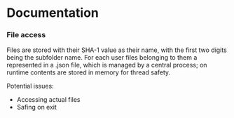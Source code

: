 # Documentation

### File access

Files are stored with their SHA-1 value as their name, with the first two digits being the subfolder name. For each user files belonging to them a represented in a .json file, which is managed by a central process; on runtime contents are stored in memory for thread safety.

Potential issues:
- Accessing actual files
- Safing on exit
